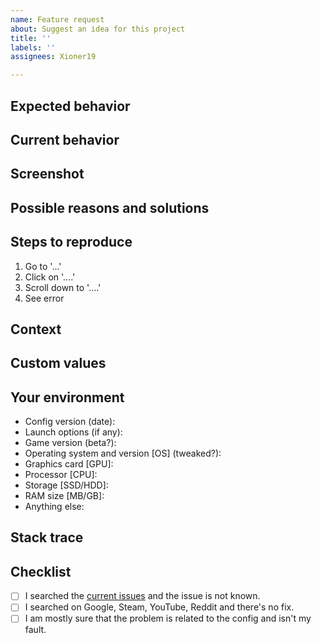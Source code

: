 ```yaml
---
name: Feature request
about: Suggest an idea for this project
title: ''
labels: ''
assignees: Xioner19

---
```


<!--- Provide a general summary of the issue in the Title above. -->

## Expected behavior
<!--- Tell us what should happen. -->

## Current behavior
<!--- Tell us what happens instead of the expected behavior. -->

## Screenshot
<!--- (Optional) -->
<!--- Make a screenshot to help us understand the context more clearly. -->

## Possible reasons and solutions
<!--- (Optional) -->
<!--- Suggest a fix/reason for the bug. -->

## Steps to reproduce
<!--- Provide a link to a live example or an unambiguous set of steps to reproduce this bug. -->
1. Go to '...'
2. Click on '....'
3. Scroll down to '....'
4. See error

## Context
<!--- How has this issue affected you? How it appeared? What are you trying to accomplish? -->
<!--- Providing context helps us come up with a solution that is most useful in the real world. -->

## Custom values
<!--- (Optional) -->
<!--- Modified any values? Added any new commands? Tweaked anything? --->

## Your environment
<!--- Include as many relevant details about your environment. -->
* Config version (date):
* Launch options (if any):
* Game version (beta?):
* Operating system and version [OS] (tweaked?):
* Graphics card [GPU]:
* Processor [CPU]:
* Storage [SSD/HDD]:
* RAM size [MB/GB]:
* Anything else:

## Stack trace
<!--- Include stack trace of the logs/console. -->

## Checklist
<!--- Go over all the following points, and put an `x` in all the boxes that apply. -->
- [ ] I searched the [current issues](https://github.com/Xioner19/Xioner19-CFG/issues) and the issue is not known.
- [ ] I searched on Google, Steam, YouTube, Reddit and there's no fix.
- [ ] I am mostly sure that the problem is related to the config and isn't my fault.

